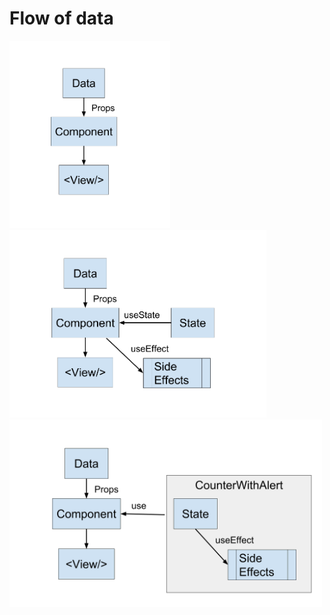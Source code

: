 # Flow of data

<img src="react-data-flow.png" alt="single data flow of react" height="300">

<img src="react-data-flow-with-hooks.png" alt="single data flow of react" height="300">

<img src="react-data-flow-with-custom-hook.png" alt="flow of data in react with custom hook" height="300">
